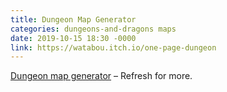 ```yaml
---
title: Dungeon Map Generator
categories: dungeons-and-dragons maps
date: 2019-10-15 18:30 -0000
link: https://watabou.itch.io/one-page-dungeon
---
```

<a href="https://watabou.itch.io/one-page-dungeon">Dungeon map generator</a> – Refresh for more.
